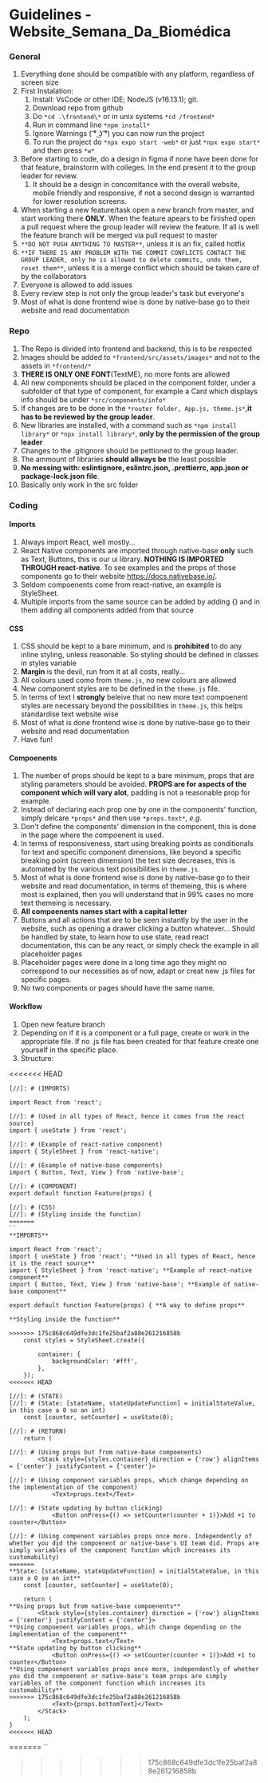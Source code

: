 # Guidelines -  Website_Semana_Da_Biomédica

### General 

1. Everything done should be compatible with any platform, regardless of screen size
2. First Instalation:
   1. Install: VsCode or other IDE; NodeJS (v16.13.1); git.
   2. Download repo from github
   3. Do `*cd .\frontend\*` or in unix systems `*cd /frontend*`
   4. Run in command line `*npm install*`
   5. Ignore Warnings ( ͡° ͜ʖ ͡°) you can now run the project
   6. To run the project do `*npx expo start -web*` or just `*npx expo start*` and then press `*w*`
3. Before starting to code, do a design in figma if none have been done for that feature, brainstorm with colleges. In the end present it to the group leader for review.
   1. It should be a design in concomitance with the overall website, mobile friendly and responsive, if not a second design is warranted for lower resolution screens.
4. When starting a new feature/task open a new branch from master, and start working there **ONLY**. When the feature apears to be finished open a pull request where the group leader will review the feature. If all is well the feature branch will be merged via pull request to master
5. `**DO NOT PUSH ANYTHING TO MASTER**`, unless it is an fix, called hotfix
6. `**IF THERE IS ANY PROBLEM WITH THE COMMIT CONFLICTS CONTACT THE GROUP LEADER, only he is allowed to delete commits, undo them, reset them**`, unless it is a merge conflict which should be taken care of by the collaborators
7. Everyone is allowed to add issues
8. Every review step is not only the group leader's task but everyone's
9. Most of what is done frontend wise is done by native-base go to their website and read documentation


### Repo

1. The Repo is divided into frontend and backend, this is to be respected
2. Images should be added to `*frontend/src/assets/images*` and not to the assets in `*frontend/*`
3. **THERE IS ONLY ONE FONT**(TextME), no more fonts are allowed
4. All new components should be placed in the component folder, under a subfolder of that type of component, for example a Card which displays info should be under `*src/components/info*`
5. If changes are to be done in the `*router folder, App.js, theme.js*`,**it has to be reviewed by the group leader**.
6. New libraries are installed, with a command such as `*npm install library*` or `*npx install library*`, **only by the permission of the group leader**
7. Changes to the .gitignore should be pettioned to the group leader.
8. The ammount of libraries **should allways be** the least possible
9. **No messing with: eslintignore, eslintrc.json, .prettierrc, app.json or package-lock.json file**.
10. Basically only work in the src folder


### Coding

#### Imports

1. Always import React, well mostly...
2. React Native components are imported through native-base **only** such as Text, Buttons, this is our ui library. **NOTHING IS IMPORTED THROUGH react-native**. To see examples and the props of those components go to their website https://docs.nativebase.io/.
3. Seldom compoenents come from react-native, an example is StyleSheet.
4. Multiple imports from the same source can be added by adding {} and in them adding all components added from that source

#### CSS

1. CSS should be kept to a bare minimum, and is **prohibited** to do any inline styling, unless reasonable. So styling should be defined in classes in styles variable
2. **Margin** is the devil, run from it at all costs, really...
3. All colours used como from `theme.js`, no new colours are allowed
4. New component styles are to be defined in the `theme.js` file. 
5. In terms of text I **strongly** beleive that no new more text compoenent styles are necessary beyond the possibilities in `theme.js`, this helps standardise text website wise
6. Most of what is done frontend wise is done by native-base go to their website and read documentation
7. Have fun!

#### Compoenents

1. The number of props should be kept to a bare minimum, props that are styling parameters should be avoided. **PROPS are for aspects of the component which will vary alot**, padding is not a reasonable prop for example.
2. Instead of declaring each prop one by one in the components' function, simply delcare `*props*` and then use `*props.text*`, *e.g*.
3. Don't define the components' dimension in the component, this is done in the page where the compoenent is used.
4. In terms of responsiveness, start using breaking points as conditionals for text and specific component dimensions, like beyond a specific breaking point (screen dimension) the text size decreases, this is automated by the various text possibilities in `theme.js`. 
5. Most of what is done frontend wise is done by native-base go to their website and read documentation, in terms of themeing, this is where most is explained, then you will understand that in 99% cases no more text themeing is necessary.
6. **All compoenents names start with a capital letter**
7. Buttons and all actions that are to be seen instantly by the user in the website, such as opening a drawer clicking a button whatever... Should be handled by state, to learn how to use state, read react documentation, this can be any react, or simply check the example in all placeholder pages
8. Placeholder pages were done in a long time ago they might  no correspond to our necessities as of now, adapt or creat new .js files for specific pages.
9. No two components or pages should have the same name.


#### Workflow

1. Open new feature branch
2. Depending on if it is a component or a full page, create or work in the appropriate file. If no .js file has been created for that feature create one yourself in the specific place.
3. Structure:


<<<<<<< HEAD
````
[//]: # (IMPORTS)

import React from 'react';

[//]: # (Used in all types of React, hence it comes from the react source)
import { useState } from 'react'; 

[//]: # (Example of react-native component)
import { StyleSheet } from 'react-native'; 

[//]: # (Example of native-base components)
import { Button, Text, View } from 'native-base';

[//]: # (COMPONENT)
export default function Feature(props) {

[//]: # (CSS)
[//]: # (Styling inside the function)
=======
``
**IMPORTS**

import React from 'react';
import { useState } from 'react'; **Used in all types of React, hence it is the react source**
import { StyleSheet } from 'react-native'; **Example of react-native component**
import { Button, Text, View } from 'native-base'; **Example of native-base component**

export default function Feature(props) { **A way to define props**

**Styling inside the function**

>>>>>>> 175c868c649dfe3dc1fe25baf2a88e261216858b
	const styles = StyleSheet.create({  

		container: {
			backgroundColor: '#fff',
		},
	});
<<<<<<< HEAD

[//]: # (STATE)
[//]: # (State: [stateName, stateUpdateFunction] = initialStateValue, in this case a 0 so an int)
	const [counter, setCounter] = useState(0); 

[//]: # (RETURN)
	return (

[//]: # (Using props but from native-base compoenents)
		<Stack style={styles.container} direction = {'row'} alignItems = {'center'} justifyContent = {'center'}>

[//]: # (Using component variables props, which change depending on the implementation of the component)
			<Text>props.text</Text>

[//]: # (State updating by button clicking)
			<Button onPress={() => setCounter(counter + 1)}>Add +1 to counter</Button>
            
[//]: # (Using compenent variables props once more. Independently of whether you did the compoenent or native-base's UI team did. Props are simply variables of the component function which increases its customability)
=======
**State: [stateName, stateUpdateFunction] = initialStateValue, in this case a 0 so an int**
	const [counter, setCounter] = useState(0); 

	return (
**Using props but from native-base compoenents**
		<Stack style={styles.container} direction = {'row'} alignItems = {'center'} justifyContent = {'center'}>
**Using compoenent variables props, which change depending on the implementation of the component**
			<Text>props.text</Text>
**State updating by button clicking**
			<Button onPress={() => setCounter(counter + 1)}>Add +1 to counter</Button>
**Using compoenent variables props once more, independently of whether you did the compoenent or native-base's team props are simply variables of the component function which increases its customability**
>>>>>>> 175c868c649dfe3dc1fe25baf2a88e261216858b
			<Text>{props.bottomText}</Text>
		</Stack>
	);
}
<<<<<<< HEAD
````
=======
``
>>>>>>> 175c868c649dfe3dc1fe25baf2a88e261216858b
